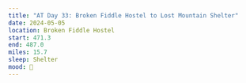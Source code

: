 ```yaml
---
title: "AT Day 33: Broken Fiddle Hostel to Lost Mountain Shelter"
date: 2024-05-05
location: Broken Fiddle Hostel
start: 471.3
end: 487.0
miles: 15.7
sleep: Shelter
mood: 🙂
---
```

